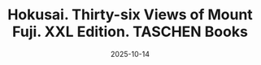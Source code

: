 ---
title: "Hokusai. Thirty-six Views of Mount Fuji. XXL Edition. TASCHEN Books"
external_url: "https://www.taschen.com/en/books/art/01194/hokusai-thirty-six-views-of-mount-fuji/?ref=krabf.com"
image: "https://taschen.makaira.media/taschen/image/upload/v1692767339/products-live/313f8aa67b216f9f315f98e215f24574.png"
description: Hokusai. Thirty-six Views of Mount Fuji is a large-format, museum-grade reprint of Hokusai’s Fuji series, edited by Andreas Marks, featuring traditional Japanese binding, iconic prints like The Great Wave, and multilingual commentary. I NEED THIS.
date: 2025-10-14
slug: "hokusai-thirty-six-views-of-mount-fuji"
---